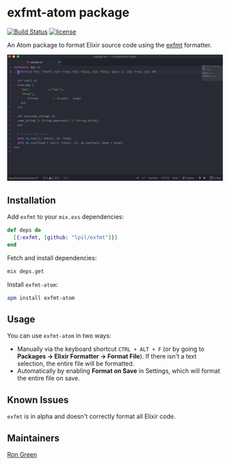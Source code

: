 # exfmt-atom package

[![Build Status](https://travis-ci.org/rgreenjr/exfmt-atom.svg?branch=master)](https://travis-ci.org/rgreenjr/exfmt-atom) [![license](https://img.shields.io/github/license/mashape/apistatus.svg)]()

An Atom package to format Elixir source code using the [exfmt](https://github.com/lpil/exfmt) formatter.

![demo](demo.gif)

## Installation

Add `exfmt` to your `mix.exs` dependencies:

```elixir
def deps do
  [{:exfmt, [github: "lpil/exfmt"]}]
end
```

Fetch and install dependencies:

```sh
mix deps.get
```

Install `exfmt-atom`:

```sh
apm install exfmt-atom
```

## Usage

You can use `exfmt-atom` in two ways:

- Manually via the keyboard shortcut `CTRL + ALT + F` (or by going to **Packages → Elixir Formatter → Format File**). If there isn't a text selection, the entire file will be formatted.
- Automatically by enabling **Format on Save** in Settings, which will format the entire file on save.

## Known Issues

`exfmt` is in alpha and doesn't correctly format all Elixir code.

## Maintainers

[Ron Green](https://github.com/rgreenjr)
